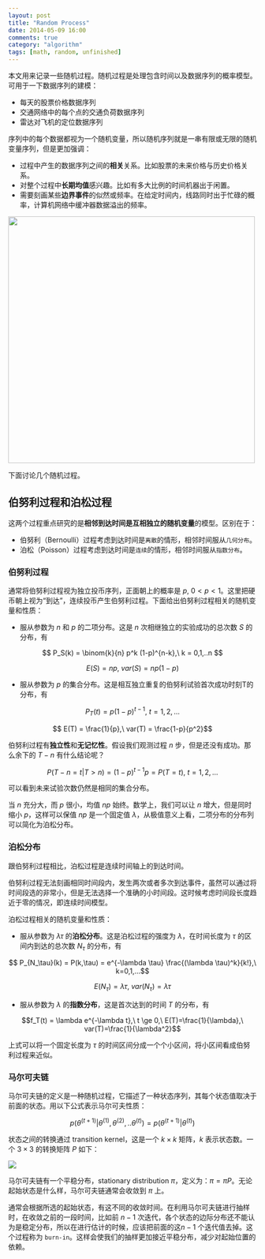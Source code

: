 ```yaml
---
layout: post
title: "Random Process"
date: 2014-05-09 16:00
comments: true
category: "algorithm"
tags: [math, random, unfinished]
---
```


本文用来记录一些随机过程。随机过程是处理包含时间以及数据序列的概率模型。可用于一下数据序列的建模：

* 每天的股票价格数据序列
* 交通网络中的每个点的交通负荷数据序列
* 雷达对飞机的定位数据序列

序列中的每个数据都视为一个随机变量，所以随机序列就是一串有限或无限的随机变量序列，但是更加强调：

* 过程中产生的数据序列之间的**相关**关系。比如股票的未来价格与历史价格关系。
* 对整个过程中**长期均值**感兴趣。比如有多大比例的时间机器出于闲置。
* 需要刻画某些**边界事件**的似然或频率。在给定时间内，线路同时出于忙碌的概率，计算机网络中缓冲器数据溢出的频率。

<img src="http://7xqfqs.com1.z0.glb.clouddn.com/16-4-16/62147816.jpg" width="500px"/>

下面讨论几个随机过程。

<!--more-->

## 伯努利过程和泊松过程

这两个过程重点研究的是**相邻到达时间是互相独立的随机变量**的模型。区别在于：

* 伯努利（Bernoulli）过程考虑到达时间是`离散`的情形，相邻时间服从`几何分布`。
* 泊松（Poisson）过程考虑到达时间是`连续`的情形，相邻时间服从`指数分布`。

### 伯努利过程

通常将伯努利过程视为独立投币序列，正面朝上的概率是 $p,\ 0<p<1$。这里把硬币朝上视为“到达”，连续投币产生伯努利过程。下面给出伯努利过程相关的随机变量和性质：

* 服从参数为 $n$ 和 $p$ 的二项分布。这是 $n$ 次相继独立的实验成功的总次数 $S$ 的分布，有

$$ P_S(k) =  \binom{k}{n} p^k (1-p)^{n-k},\ k = 0,1,..n $$

$$E(S) = np,\ var(S)=np(1-p)$$

* 服从参数为 $p$ 的集合分布。这是相互独立重复的伯努利试验首次成功时刻T的分布，有

$$ P_T(t) = p(1-p)^{t-1},\ t=1,2,...$$

$$ E(T) = \frac{1}{p},\ var(T) = \frac{1-p}{p^2}$$

伯努利过程有**独立性**和**无记忆性**。假设我们观测过程 $n$ 步，但是还没有成功。那么余下的 $T-n$ 有什么结论呢？

$$ P(T-n=t \vert T>n) = (1-p)^{t-1}p = P(T=t),\ t=1,2,...$$

可以看到未来试验次数仍然是相同的集合分布。

当 $n$ 充分大，而 $p$ 很小，均值 $np$ 始终。数学上，我们可以让 $n$ 增大，但是同时缩小 $p$，这样可以保值 $np$ 是一个固定值 $\lambda$，从极值意义上看，二项分布的分布列可以简化为泊松分布。

### 泊松分布

跟伯努利过程相比，泊松过程是连续时间轴上的到达时间。

伯努利过程无法刻画相同时间段内，发生两次或者多次到达事件，虽然可以通过将时间段选的非常小，但是无法选择一个准确的小时间段。这时候考虑时间段长度趋近于零的情况，即连续时间模型。

泊松过程相关的随机变量和性质：

* 服从参数为 $\lambda \tau$ 的**泊松分布**。这是泊松过程的强度为 $\lambda$，在时间长度为 $\tau$ 的区间内到达的总次数 $N_\tau$ 的分布，有

$$ P_{N_\tau}(k) = P(k,\tau) = e^{-\lambda \tau} \frac{(\lambda \tau)^k}{k!},\ k=0,1,...$$

$$ E(N_\tau) = \lambda \tau,\ var(N_\tau) = \lambda \tau$$

* 服从参数为 $\lambda$ 的**指数分布**，这是首次达到的时间 $T$ 的分布，有

$$f_T(t) = \lambda e^{-\lambda t},\ t \ge 0,\ E(T)=\frac{1}{\lambda},\ var(T)=\frac{1}{\lambda^2}$$

上式可以将一个固定长度为 $\tau$ 的时间区间分成一个个小区间，将小区间看成伯努利过程来近似。

### 马尔可夫链

马尔可夫链的定义是一种随机过程，它描述了一种状态序列，其每个状态值取决于前面的状态。用以下公式表示马尔可夫性质：

$$p(\theta^{(t+1)} \vert \theta^{(1)},\theta^{(2)},..\theta^{(t)}) = p(\theta^{(t+1)} \vert \theta^{(t)}) $$

状态之间的转换通过 transition kernel，这是一个 $k \times k$ 矩阵，$k$ 表示状态数。一个 $3 \times 3$ 的转换矩阵 $P$ 如下：

![](http://7xqfqs.com1.z0.glb.clouddn.com/16-6-1/92862152.jpg)

马尔可夫链有一个平稳分布，stationary distribution $\pi$，定义为：$\pi = \pi P$。无论起始状态是什么样，马尔可夫链通常会收敛到 $\pi$ 上。

通常会根据所选的起始状态，有这不同的收敛时间。在利用马尔可夫链进行抽样时，在收敛之前的一段时间，比如前 $n-1$ 次迭代，各个状态的边际分布还不能认为是稳定分布，所以在进行估计的时候，应该把前面的这$n-1$ 个迭代值去掉。这个过程称为 `burn-in`。这样会使我们的抽样更加接近平稳分布，减少对起始位置的依赖。

